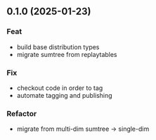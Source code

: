 ## 0.1.0 (2025-01-23)

### Feat

- build base distribution types
- migrate sumtree from replaytables

### Fix

- checkout code in order to tag
- automate tagging and publishing

### Refactor

- migrate from multi-dim sumtree -> single-dim
